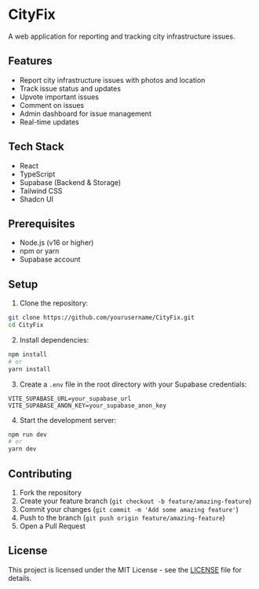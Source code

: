 # CityFix

A web application for reporting and tracking city infrastructure issues.

## Features

- Report city infrastructure issues with photos and location
- Track issue status and updates
- Upvote important issues
- Comment on issues
- Admin dashboard for issue management
- Real-time updates

## Tech Stack

- React
- TypeScript
- Supabase (Backend & Storage)
- Tailwind CSS
- Shadcn UI

## Prerequisites

- Node.js (v16 or higher)
- npm or yarn
- Supabase account

## Setup

1. Clone the repository:
```bash
git clone https://github.com/yourusername/CityFix.git
cd CityFix
```

2. Install dependencies:
```bash
npm install
# or
yarn install
```

3. Create a `.env` file in the root directory with your Supabase credentials:
```env
VITE_SUPABASE_URL=your_supabase_url
VITE_SUPABASE_ANON_KEY=your_supabase_anon_key
```

4. Start the development server:
```bash
npm run dev
# or
yarn dev
```

## Contributing

1. Fork the repository
2. Create your feature branch (`git checkout -b feature/amazing-feature`)
3. Commit your changes (`git commit -m 'Add some amazing feature'`)
4. Push to the branch (`git push origin feature/amazing-feature`)
5. Open a Pull Request

## License

This project is licensed under the MIT License - see the [LICENSE](LICENSE) file for details.
